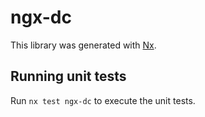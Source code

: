 # ngx-dc

This library was generated with [Nx](https://nx.dev).

## Running unit tests

Run `nx test ngx-dc` to execute the unit tests.
